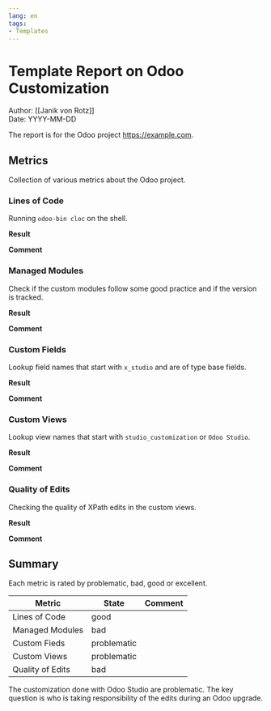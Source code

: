 ```yaml
---
lang: en
tags:
- Templates
---
```


# Template Report on Odoo Customization
Author: [[Janik von Rotz]]\
Date: YYYY-MM-DD

The report is for the Odoo project <https://example.com>.

## Metrics

Collection of various metrics about the Odoo project.

### Lines of Code

Running `odoo-bin cloc` on the shell.

**Result**

**Comment**

### Managed Modules

Check if the custom modules follow some good practice and if the version is tracked.

**Result**

**Comment**

### Custom  Fields

Lookup field names that start with `x_studio` and are of type base fields.

**Result**

**Comment**

### Custom Views

Lookup view names that start with `studio_customization` or `Odoo Studio`.

**Result**

**Comment**

### Quality of Edits

Checking the quality of XPath edits in the custom views.

**Result**

**Comment**

## Summary

Each metric is rated by problematic, bad, good or excellent.

| Metric           | State       | Comment |
| ---------------- | ----------- | ------- |
| Lines of Code    | good        |         |
| Managed Modules  | bad         |         |
| Custom Fieds     | problematic |         |
| Custom Views     | problematic |         |
| Quality of Edits | bad         |         |

The customization done with Odoo Studio are problematic. The key question is who is taking responsibility of the edits during an Odoo upgrade.